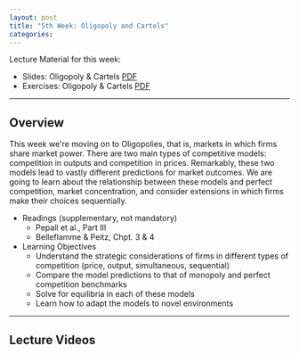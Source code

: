 ```yaml
---
layout: post
title: "5th Week: Oligopoly and Cartels"
categories: 
---
```


 Lecture Material for this week:
  
  - Slides: Oligopoly & Cartels [PDF](https://drive.google.com/open?id=12hYDTo0HSSU3phqaEcrhp5CBasj9BfR2&authuser=peter.wagner%40york.ac.uk&usp=drive_fs)
- Exercises: Oligopoly & Cartels [PDF](https://drive.google.com/open?id=1tpM6uSbXxFPydrRzC3yDALL4-vh-wY1f&authuser=peter.wagner%40york.ac.uk&usp=drive_fs)

---

## Overview

This week we're moving on to Oligopolies, that is, markets in which firms share market power. There are two main types of competitive models: competition in outputs and competition in prices. Remarkably, these two models lead to vastly different predictions for market outcomes. We are going to learn about the relationship between these models and perfect competition, market concentration, and consider extensions in which firms make their choices sequentially.


- Readings (supplementary, not mandatory)
  - Pepall et al., Part III
  - Belleflamme &amp; Peitz, Chpt. 3 &amp; 4
- Learning Objectives
  - Understand the strategic considerations of firms in different types of competition (price, output, simultaneous, sequential)
  - Compare the model predictions to that of monopoly and perfect competition benchmarks
  - Solve for equilibria in each of these models
  - Learn how to adapt the models to novel environments


--- 

## Lecture Videos

